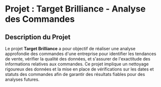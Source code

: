 # Projet : Target Brilliance - Analyse des Commandes

## Description du Projet

Le projet **Target Brilliance** a pour objectif de réaliser une analyse approfondie des commandes d'une entreprise pour identifier les tendances de vente, vérifier la qualité des données, et s'assurer de l'exactitude des informations relatives aux commandes. Ce projet implique un nettoyage rigoureux des données et la mise en place de vérifications sur les dates et statuts des commandes afin de garantir des résultats fiables pour des analyses futures.